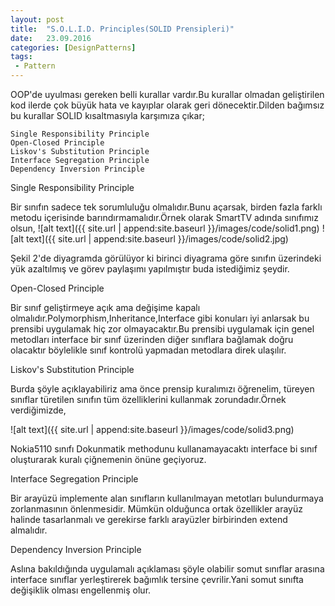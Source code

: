 ```yaml
---
layout: post
title:  "S.O.L.I.D. Principles(SOLID Prensipleri)"
date:   23.09.2016
categories: [DesignPatterns]
tags:
 - Pattern
---
```


OOP'de uyulması gereken belli kurallar vardır.Bu kurallar olmadan geliştirilen kod ilerde çok büyük hata ve kayıplar olarak geri dönecektir.Dilden bağımsız bu kurallar SOLID kısaltmasıyla karşımıza çıkar;

    Single Responsibility Principle
    Open-Closed Principle
    Liskov's Substitution Principle
    Interface Segregation Principle
    Dependency Inversion Principle

Single Responsibility Principle

Bir sınıfın sadece tek sorumluluğu olmalıdır.Bunu açarsak, birden fazla farklı metodu içerisinde barındırmamalıdır.Örnek olarak SmartTV adında sınıfımız olsun,
    ![alt text]({{ site.url | append:site.baseurl }}/images/code/solid1.png)
    ![alt text]({{ site.url | append:site.baseurl }}/images/code/solid2.jpg)

Şekil 2'de diyagramda görülüyor ki birinci diyagrama göre sınıfın üzerindeki yük azaltılmış ve görev paylaşımı yapılmıştır buda istediğimiz şeydir.

Open-Closed Principle

Bir sınıf geliştirmeye açık ama değişime kapalı olmalıdır.Polymorphism,Inheritance,Interface gibi konuları iyi anlarsak bu prensibi uygulamak hiç zor olmayacaktır.Bu prensibi uygulamak için genel metodları interface bir sınıf üzerinden diğer sınıflara bağlamak doğru olacaktır böylelikle sınıf kontrolü yapmadan metodlara direk ulaşılır.

Liskov's Substitution Principle

Burda şöyle açıklayabiliriz ama önce prensip kuralımızı öğrenelim, türeyen sınıflar türetilen sınıfın tüm özelliklerini kullanmak zorundadır.Örnek verdiğimizde,

![alt text]({{ site.url | append:site.baseurl }}/images/code/solid3.png)

Nokia5110 sınıfı Dokunmatik methodunu kullanamayacaktı interface bi sınıf oluşturarak kuralı çiğnemenin önüne geçiyoruz.

Interface Segregation Principle

Bir arayüzü implemente alan sınıfların kullanılmayan metotları bulundurmaya zorlanmasının önlenmesidir. Mümkün olduğunca ortak özellikler arayüz halinde tasarlanmalı ve gerekirse farklı arayüzler birbirinden extend almalıdır.

Dependency Inversion Principle

Aslına bakıldığında uygulamalı açıklaması şöyle olabilir somut sınıflar arasına interface sınıflar yerleştirerek bağımlık tersine çevrilir.Yani somut sınıfta değişiklik olması engellenmiş olur.
